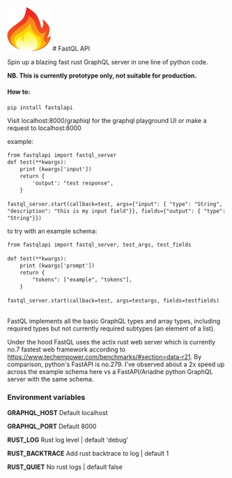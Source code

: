 <!-- ![Logo](./fastql-logo.png =100x100) -->
<img src="fastql-logo.png" width="100" height="100">
# FastQL API

Spin up a blazing fast rust GraphQL server in one line of python code.

**NB. This is currently prototype only, not suitable for production.**

#### How to:

`pip install fastqlapi`

Visit localhost:8000/graphiql for the graphql playground UI or make a request to localhost:8000

example:

```
from fastqlapi import fastql_server
def test(**kwargs):
    print (kwargs['input'])
    return {
        'output': "test response",
    }

fastql_server.start(callback=test, args={"input": { "type": "String", "description": "this is my input field"}}, fields={"output": { "type": "String"}})
```

to try with an example schema:

```
from fastqlapi import fastql_server, test_args, test_fields

def test(**kwargs):
    print (kwargs['prompt'])
    return {
        "tokens": ["example", "tokens"],
    }

fastql_server.start(callback=test, args=testargs, fields=testfields)
```

<br/>
FastQL implements all the basic GraphQL types and array types, including required types but not currently
required subtypes (an element of a list).

Under the hood FastQL uses the actix rust web server which is currently no.7 fastest web framework according to https://www.techempower.com/benchmarks/#section=data-r21. By comparison, python's FastAPI is no.279. I've observed about a 2x speed up across the example schema here vs a FastAPI/Ariadne python GraphQL server with the same schema.

### Environment variables

**GRAPHQL_HOST**
Default localhost

**GRAPHQL_PORT**
Default 8000

**RUST_LOG**
Rust log level | default 'debug'

**RUST_BACKTRACE**
Add rust backtrace to log | default 1

**RUST_QUIET**
No rust logs | default false
